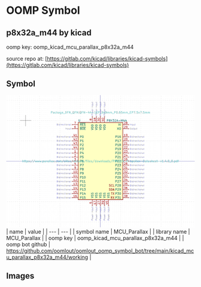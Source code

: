 # OOMP Symbol  
## p8x32a_m44  by kicad  
  
oomp key: oomp_kicad_mcu_parallax_p8x32a_m44  
  
source repo at: [https://gitlab.com/kicad/libraries/kicad-symbols](https://gitlab.com/kicad/libraries/kicad-symbols)  
## Symbol  
  
[![working.png](working_600.png)](working.png)  
| name | value | 
| --- | --- | 
| symbol name | MCU_Parallax | 
| library name | MCU_Parallax | 
| oomp key | oomp_kicad_mcu_parallax_p8x32a_m44 | 
| oomp bot github | https://github.com/oomlout/oomlout_oomp_symbol_bot/tree/main/kicad_mcu_parallax_p8x32a_m44/working | 
## Images  
